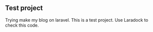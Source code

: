 ## Test project

Trying make my blog on laravel. This is a test project. Use Laradock to check this code. 
